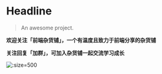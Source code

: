 # Headline

> An awesome project.

**欢迎关注「前端杂货铺」，一个有温度且致力于前端分享的杂货铺**

**关注回复「加群」，可加入杂货铺一起交流学习成长**

![](./img/wx.png ':size=500')